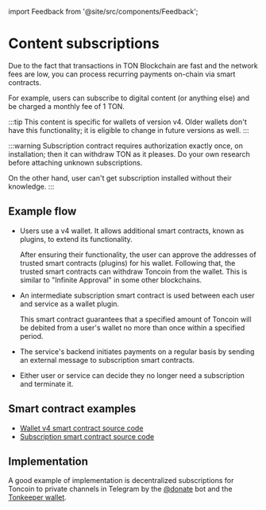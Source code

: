 import Feedback from '@site/src/components/Feedback';

# Content subscriptions

Due to the fact that transactions in TON Blockchain are fast and the network fees are low, you can process recurring payments on-chain via smart contracts.

For example, users can subscribe to digital content (or anything else) and be charged a monthly fee of 1 TON.

:::tip
This content is specific for wallets of version v4. Older wallets don't have this functionality; it is eligible to change in future versions as well.
:::

:::warning
Subscription contract requires authorization exactly once, on installation; then it can withdraw TON as it pleases. Do your own research before attaching unknown subscriptions.

On the other hand, user can't get subscription installed without their knowledge.
:::

## Example flow

- Users use a v4 wallet. It allows additional smart contracts, known as plugins, to extend its functionality.

   After ensuring their functionality, the user can approve the addresses of trusted smart contracts (plugins) for his wallet. Following that, the trusted smart contracts can withdraw Toncoin from the wallet. This is similar to "Infinite Approval" in some other blockchains.

- An intermediate subscription smart contract is used between each user and service as a wallet plugin.

   This smart contract guarantees that a specified amount of Toncoin will be debited from a user's wallet no more than once within a specified period.

- The service's backend initiates payments on a regular basis by sending an external message to subscription smart contracts.

- Either user or service can decide they no longer need a subscription and terminate it.

## Smart contract examples

- [Wallet v4 smart contract source code](https://github.com/ton-blockchain/wallet-contract/blob/main/func/wallet-v4-code.fc)
- [Subscription smart contract source code](https://github.com/ton-blockchain/wallet-contract/blob/main/func/simple-subscription-plugin.fc)

## Implementation

A good example of implementation is decentralized subscriptions for Toncoin to private channels in Telegram by the [@donate](https://t.me/donate) bot and the [Tonkeeper wallet](https://tonkeeper.com). <Feedback />

